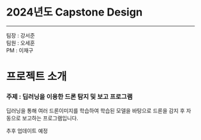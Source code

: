 # 2024년도 Capstone Design

---
팀장 : 강서준  
팀원 : 오세훈  
PM : 이재구

# 프로젝트 소개
### 주제 : 딥러닝을 이용한 드론 탐지 및 보고 프로그램
딥러닝을 통해 여러 드론이미지를 학습하여 학습된 모델을 바탕으로 드론을 감지 후 자동으로 보고하는 프로그램입니다.


추후 업데이트 예정